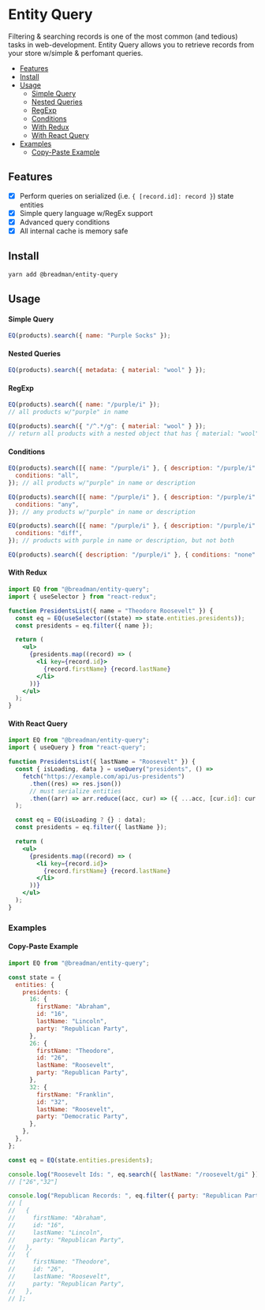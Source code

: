 # Entity Query

Filtering & searching records is one of the most common (and tedious) tasks in web-development. Entity Query allows you to retrieve records from your store w/simple & perfomant queries.

- [Features](#features)
- [Install](#install)
- [Usage](#usage)
  - [Simple Query](#simple-query)
  - [Nested Queries](#nested-queries)
  - [RegExp](#regexp)
  - [Conditions](#conditions)
  - [With Redux](#with-redux)
  - [With React Query](#with-react-query)
- [Examples](#examples)
  - [Copy-Paste Example](#copy-paste-example)

## Features

- [x] Perform queries on serialized (i.e. `{ [record.id]: record }`) state entities
- [x] Simple query language w/RegEx support
- [x] Advanced query conditions
- [x] All internal cache is memory safe

## Install

```bash
yarn add @breadman/entity-query
```

## Usage

#### Simple Query

```js
EQ(products).search({ name: "Purple Socks" });
```

#### Nested Queries

```js
EQ(products).search({ metadata: { material: "wool" } });
```

#### RegExp

```js
EQ(products).search({ name: "/purple/i" });
// all products w/"purple" in name
```

```js
EQ(products).search({ "/^.*/g": { material: "wool" } });
// return all products with a nested object that has { material: "wool" }
```

#### Conditions

```js
EQ(products).search([{ name: "/purple/i" }, { description: "/purple/i" }], {
  conditions: "all",
}); // all products w/"purple" in name or description

EQ(products).search([{ name: "/purple/i" }, { description: "/purple/i" }], {
  conditions: "any",
}); // any products w/"purple" in name or description

EQ(products).search([{ name: "/purple/i" }, { description: "/purple/i" }], {
  conditions: "diff",
}); // products with purple in name or description, but not both

EQ(products).search({ description: "/purple/i" }, { conditions: "none" }); // all products w/out "purple" in description
```

#### With Redux

```jsx
import EQ from "@breadman/entity-query";
import { useSelector } from "react-redux";

function PresidentsList({ name = "Theodore Roosevelt" }) {
  const eq = EQ(useSelector((state) => state.entities.presidents));
  const presidents = eq.filter({ name });

  return (
    <ul>
      {presidents.map((record) => (
        <li key={record.id}>
          {record.firstName} {record.lastName}
        </li>
      ))}
    </ul>
  );
}
```

#### With React Query

```jsx
import EQ from "@breadman/entity-query";
import { useQuery } from "react-query";

function PresidentsList({ lastName = "Roosevelt" }) {
  const { isLoading, data } = useQuery("presidents", () =>
    fetch("https://example.com/api/us-presidents")
      .then((res) => res.json())
      // must serialize entities
      .then((arr) => arr.reduce((acc, cur) => ({ ...acc, [cur.id]: cur }), {}))
  );

  const eq = EQ(isLoading ? {} : data);
  const presidents = eq.filter({ lastName });

  return (
    <ul>
      {presidents.map((record) => (
        <li key={record.id}>
          {record.firstName} {record.lastName}
        </li>
      ))}
    </ul>
  );
}
```

### Examples

#### Copy-Paste Example

```js
import EQ from "@breadman/entity-query";

const state = {
  entities: {
    presidents: {
      16: {
        firstName: "Abraham",
        id: "16",
        lastName: "Lincoln",
        party: "Republican Party",
      },
      26: {
        firstName: "Theodore",
        id: "26",
        lastName: "Roosevelt",
        party: "Republican Party",
      },
      32: {
        firstName: "Franklin",
        id: "32",
        lastName: "Roosevelt",
        party: "Democratic Party",
      },
    },
  },
};

const eq = EQ(state.entities.presidents);

console.log("Roosevelt Ids: ", eq.search({ lastName: "/roosevelt/gi" }));
// ["26","32"]

console.log("Republican Records: ", eq.filter({ party: "Republican Party" }));
// [
//   {
//     firstName: "Abraham",
//     id: "16",
//     lastName: "Lincoln",
//     party: "Republican Party",
//   },
//   {
//     firstName: "Theodore",
//     id: "26",
//     lastName: "Roosevelt",
//     party: "Republican Party",
//   },
// ];
```
